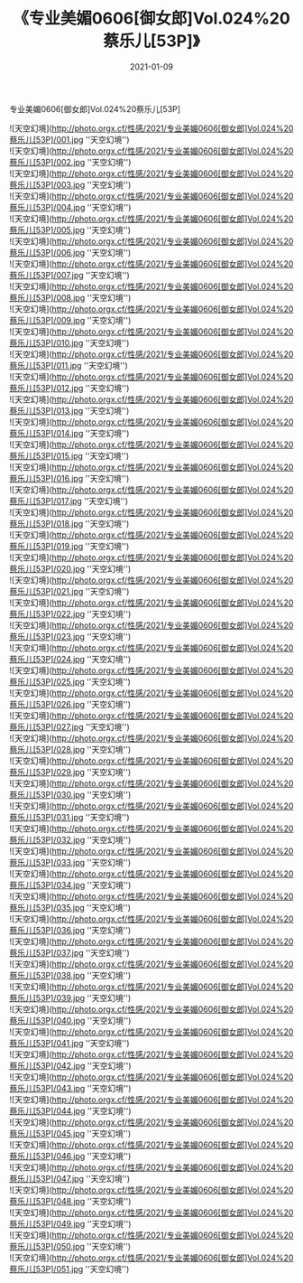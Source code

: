﻿---
layout: post
title: 《专业美媚0606[御女郎]Vol.024%20蔡乐儿[53P]》
date: 2021-01-09
img: http://photo.orgx.cf/性感/2021/专业美媚0606[御女郎]Vol.024%20蔡乐儿[53P]/000.jpg
tags: [美女,性感,泳衣]
---

专业美媚0606[御女郎]Vol.024%20蔡乐儿[53P]



![天空幻境](http://photo.orgx.cf/性感/2021/专业美媚0606[御女郎]Vol.024%20蔡乐儿[53P]/001.jpg ''天空幻境'')<br>
![天空幻境](http://photo.orgx.cf/性感/2021/专业美媚0606[御女郎]Vol.024%20蔡乐儿[53P]/002.jpg ''天空幻境'')<br>
![天空幻境](http://photo.orgx.cf/性感/2021/专业美媚0606[御女郎]Vol.024%20蔡乐儿[53P]/003.jpg ''天空幻境'')<br>
![天空幻境](http://photo.orgx.cf/性感/2021/专业美媚0606[御女郎]Vol.024%20蔡乐儿[53P]/004.jpg ''天空幻境'')<br>
![天空幻境](http://photo.orgx.cf/性感/2021/专业美媚0606[御女郎]Vol.024%20蔡乐儿[53P]/005.jpg ''天空幻境'')<br>
![天空幻境](http://photo.orgx.cf/性感/2021/专业美媚0606[御女郎]Vol.024%20蔡乐儿[53P]/006.jpg ''天空幻境'')<br>
![天空幻境](http://photo.orgx.cf/性感/2021/专业美媚0606[御女郎]Vol.024%20蔡乐儿[53P]/007.jpg ''天空幻境'')<br>
![天空幻境](http://photo.orgx.cf/性感/2021/专业美媚0606[御女郎]Vol.024%20蔡乐儿[53P]/008.jpg ''天空幻境'')<br>
![天空幻境](http://photo.orgx.cf/性感/2021/专业美媚0606[御女郎]Vol.024%20蔡乐儿[53P]/009.jpg ''天空幻境'')<br>
![天空幻境](http://photo.orgx.cf/性感/2021/专业美媚0606[御女郎]Vol.024%20蔡乐儿[53P]/010.jpg ''天空幻境'')<br>
![天空幻境](http://photo.orgx.cf/性感/2021/专业美媚0606[御女郎]Vol.024%20蔡乐儿[53P]/011.jpg ''天空幻境'')<br>
![天空幻境](http://photo.orgx.cf/性感/2021/专业美媚0606[御女郎]Vol.024%20蔡乐儿[53P]/012.jpg ''天空幻境'')<br>
![天空幻境](http://photo.orgx.cf/性感/2021/专业美媚0606[御女郎]Vol.024%20蔡乐儿[53P]/013.jpg ''天空幻境'')<br>
![天空幻境](http://photo.orgx.cf/性感/2021/专业美媚0606[御女郎]Vol.024%20蔡乐儿[53P]/014.jpg ''天空幻境'')<br>
![天空幻境](http://photo.orgx.cf/性感/2021/专业美媚0606[御女郎]Vol.024%20蔡乐儿[53P]/015.jpg ''天空幻境'')<br>
![天空幻境](http://photo.orgx.cf/性感/2021/专业美媚0606[御女郎]Vol.024%20蔡乐儿[53P]/016.jpg ''天空幻境'')<br>
![天空幻境](http://photo.orgx.cf/性感/2021/专业美媚0606[御女郎]Vol.024%20蔡乐儿[53P]/017.jpg ''天空幻境'')<br>
![天空幻境](http://photo.orgx.cf/性感/2021/专业美媚0606[御女郎]Vol.024%20蔡乐儿[53P]/018.jpg ''天空幻境'')<br>
![天空幻境](http://photo.orgx.cf/性感/2021/专业美媚0606[御女郎]Vol.024%20蔡乐儿[53P]/019.jpg ''天空幻境'')<br>
![天空幻境](http://photo.orgx.cf/性感/2021/专业美媚0606[御女郎]Vol.024%20蔡乐儿[53P]/020.jpg ''天空幻境'')<br>
![天空幻境](http://photo.orgx.cf/性感/2021/专业美媚0606[御女郎]Vol.024%20蔡乐儿[53P]/021.jpg ''天空幻境'')<br>
![天空幻境](http://photo.orgx.cf/性感/2021/专业美媚0606[御女郎]Vol.024%20蔡乐儿[53P]/022.jpg ''天空幻境'')<br>
![天空幻境](http://photo.orgx.cf/性感/2021/专业美媚0606[御女郎]Vol.024%20蔡乐儿[53P]/023.jpg ''天空幻境'')<br>
![天空幻境](http://photo.orgx.cf/性感/2021/专业美媚0606[御女郎]Vol.024%20蔡乐儿[53P]/024.jpg ''天空幻境'')<br>
![天空幻境](http://photo.orgx.cf/性感/2021/专业美媚0606[御女郎]Vol.024%20蔡乐儿[53P]/025.jpg ''天空幻境'')<br>
![天空幻境](http://photo.orgx.cf/性感/2021/专业美媚0606[御女郎]Vol.024%20蔡乐儿[53P]/026.jpg ''天空幻境'')<br>
![天空幻境](http://photo.orgx.cf/性感/2021/专业美媚0606[御女郎]Vol.024%20蔡乐儿[53P]/027.jpg ''天空幻境'')<br>
![天空幻境](http://photo.orgx.cf/性感/2021/专业美媚0606[御女郎]Vol.024%20蔡乐儿[53P]/028.jpg ''天空幻境'')<br>
![天空幻境](http://photo.orgx.cf/性感/2021/专业美媚0606[御女郎]Vol.024%20蔡乐儿[53P]/029.jpg ''天空幻境'')<br>
![天空幻境](http://photo.orgx.cf/性感/2021/专业美媚0606[御女郎]Vol.024%20蔡乐儿[53P]/030.jpg ''天空幻境'')<br>
![天空幻境](http://photo.orgx.cf/性感/2021/专业美媚0606[御女郎]Vol.024%20蔡乐儿[53P]/031.jpg ''天空幻境'')<br>
![天空幻境](http://photo.orgx.cf/性感/2021/专业美媚0606[御女郎]Vol.024%20蔡乐儿[53P]/032.jpg ''天空幻境'')<br>
![天空幻境](http://photo.orgx.cf/性感/2021/专业美媚0606[御女郎]Vol.024%20蔡乐儿[53P]/033.jpg ''天空幻境'')<br>
![天空幻境](http://photo.orgx.cf/性感/2021/专业美媚0606[御女郎]Vol.024%20蔡乐儿[53P]/034.jpg ''天空幻境'')<br>
![天空幻境](http://photo.orgx.cf/性感/2021/专业美媚0606[御女郎]Vol.024%20蔡乐儿[53P]/035.jpg ''天空幻境'')<br>
![天空幻境](http://photo.orgx.cf/性感/2021/专业美媚0606[御女郎]Vol.024%20蔡乐儿[53P]/036.jpg ''天空幻境'')<br>
![天空幻境](http://photo.orgx.cf/性感/2021/专业美媚0606[御女郎]Vol.024%20蔡乐儿[53P]/037.jpg ''天空幻境'')<br>
![天空幻境](http://photo.orgx.cf/性感/2021/专业美媚0606[御女郎]Vol.024%20蔡乐儿[53P]/038.jpg ''天空幻境'')<br>
![天空幻境](http://photo.orgx.cf/性感/2021/专业美媚0606[御女郎]Vol.024%20蔡乐儿[53P]/039.jpg ''天空幻境'')<br>
![天空幻境](http://photo.orgx.cf/性感/2021/专业美媚0606[御女郎]Vol.024%20蔡乐儿[53P]/040.jpg ''天空幻境'')<br>
![天空幻境](http://photo.orgx.cf/性感/2021/专业美媚0606[御女郎]Vol.024%20蔡乐儿[53P]/041.jpg ''天空幻境'')<br>
![天空幻境](http://photo.orgx.cf/性感/2021/专业美媚0606[御女郎]Vol.024%20蔡乐儿[53P]/042.jpg ''天空幻境'')<br>
![天空幻境](http://photo.orgx.cf/性感/2021/专业美媚0606[御女郎]Vol.024%20蔡乐儿[53P]/043.jpg ''天空幻境'')<br>
![天空幻境](http://photo.orgx.cf/性感/2021/专业美媚0606[御女郎]Vol.024%20蔡乐儿[53P]/044.jpg ''天空幻境'')<br>
![天空幻境](http://photo.orgx.cf/性感/2021/专业美媚0606[御女郎]Vol.024%20蔡乐儿[53P]/045.jpg ''天空幻境'')<br>
![天空幻境](http://photo.orgx.cf/性感/2021/专业美媚0606[御女郎]Vol.024%20蔡乐儿[53P]/046.jpg ''天空幻境'')<br>
![天空幻境](http://photo.orgx.cf/性感/2021/专业美媚0606[御女郎]Vol.024%20蔡乐儿[53P]/047.jpg ''天空幻境'')<br>
![天空幻境](http://photo.orgx.cf/性感/2021/专业美媚0606[御女郎]Vol.024%20蔡乐儿[53P]/048.jpg ''天空幻境'')<br>
![天空幻境](http://photo.orgx.cf/性感/2021/专业美媚0606[御女郎]Vol.024%20蔡乐儿[53P]/049.jpg ''天空幻境'')<br>
![天空幻境](http://photo.orgx.cf/性感/2021/专业美媚0606[御女郎]Vol.024%20蔡乐儿[53P]/050.jpg ''天空幻境'')<br>
![天空幻境](http://photo.orgx.cf/性感/2021/专业美媚0606[御女郎]Vol.024%20蔡乐儿[53P]/051.jpg ''天空幻境'')<br>